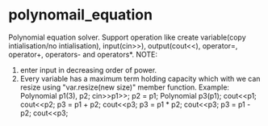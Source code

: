 # polynomail_equation
Polynomial equation solver. Support operation like create variable(copy intialisation/no intialisation), input(cin>>), output(cout<<), operator=, operator+, operators- and operators*.
NOTE: 
1. enter input in decreasing order of power.
2. Every variable has a maximum term holding capacity which with we can resize using "var.resize(new size)" member function. 
Example: Polynomial p1(3), p2;
         cin>>p1>>;
         p2 = p1;
         Polynomial p3(p1);
         cout<<p1;
         cout<<p2;
         p3 = p1 + p2;
         cout<<p3;
         p3 = p1 * p2;
         cout<<p3;
         p3 = p1 - p2;
         cout<<p3;
         
     


